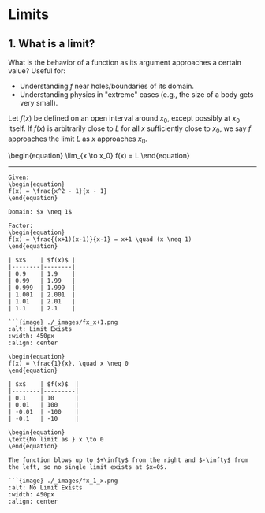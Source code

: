# Limits

## 1. What is a limit?

What is the behavior of a function as its argument approaches a certain value? Useful for:

- Understanding $f$ near holes/boundaries of its domain.
- Understanding physics in "extreme" cases (e.g., the size of a body gets very small).

Let $f(x)$ be defined on an open interval around $x_0$, except possibly at $x_0$ itself. If $f(x)$ is arbitrarily close to $L$ for all $x$ sufficiently close to $x_0$, we say $f$ approaches the limit $L$ as $x$ approaches $x_0$.

\begin{equation}
\lim_{x \to x_0} f(x) = L
\end{equation}

---

```{example} Some functions have limits
Given: 
\begin{equation}
f(x) = \frac{x^2 - 1}{x - 1}
\end{equation}

Domain: $x \neq 1$

Factor:
\begin{equation}
f(x) = \frac{(x+1)(x-1)}{x-1} = x+1 \quad (x \neq 1)
\end{equation}

| $x$    | $f(x)$ |
|--------|--------|
| 0.9    | 1.9    |
| 0.99   | 1.99   |
| 0.999  | 1.999  |
| 1.001  | 2.001  |
| 1.01   | 2.01   |
| 1.1    | 2.1    |

```{image} ./_images/fx_x+1.png
:alt: Limit Exists
:width: 450px
:align: center
```

```{example} Some functions do **not** have limits
\begin{equation}
f(x) = \frac{1}{x}, \quad x \neq 0
\end{equation}

| $x$    | $f(x)$  |
|--------|---------|
| 0.1    | 10      |
| 0.01   | 100     |
| -0.01  | -100    |
| -0.1   | -10     |

\begin{equation}
\text{No limit as } x \to 0
\end{equation}

The function blows up to $+\infty$ from the right and $-\infty$ from the left, so no single limit exists at $x=0$.

```{image} ./_images/fx_1_x.png
:alt: No Limit Exists
:width: 450px
:align: center
```
